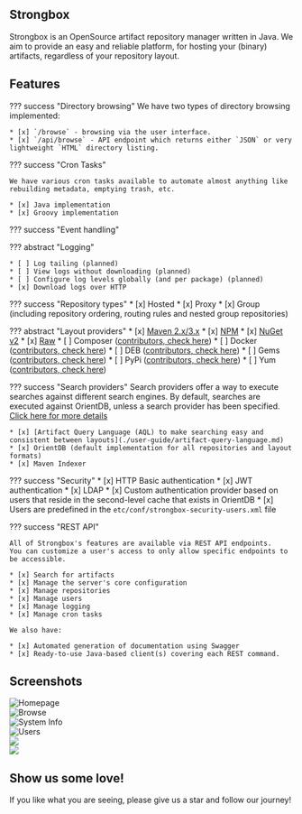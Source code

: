 ## Strongbox

Strongbox is an OpenSource artifact repository manager written in Java. We aim to provide an easy and reliable platform, 
for hosting your (binary) artifacts, regardless of your repository layout.

## Features 

??? success "Directory browsing"
    We have two types of directory browsing implemented:  

    * [x] `/browse` - browsing via the user interface. 
    * [x] `/api/browse` - API endpoint which returns either `JSON` or very lightweight `HTML` directory listing.

??? success "Cron Tasks"
    
    We have various cron tasks available to automate almost anything like rebuilding metadata, emptying trash, etc.
    
    * [x] Java implementation
    * [x] Groovy implementation

??? success "Event handling"
    

??? abstract "Logging"
  
    * [ ] Log tailing (planned)
    * [ ] View logs without downloading (planned)
    * [ ] Configure log levels globally (and per package) (planned) 
    * [x] Download logs over HTTP
 
  
??? success "Repository types" 
    * [x] Hosted
    * [x] Proxy
    * [x] Group (including repository ordering, routing rules and nested group repositories)


??? abstract "Layout providers" 
    * [x] [Maven 2.x/3.x](./developer-guide/layout-providers/maven-2-layout-provider.md)
    * [x] [NPM](./developer-guide/layout-providers/npm-layout-provider.md)
    * [x] [NuGet v2](./developer-guide/layout-providers/nuget-layout-provider.md)
    * [x] [Raw](./developer-guide/layout-providers/raw-layout-provider.md)
    * [ ] Composer ([contributors, check here](https://github.com/strongbox/strongbox/issues/872))
    * [ ] Docker ([contributors, check here](https://github.com/strongbox/strongbox/issues/817))
    * [ ] DEB ([contributors, check here](https://github.com/strongbox/strongbox/issues/861))
    * [ ] Gems ([contributors, check here](https://github.com/strongbox/strongbox/issues/829))
    * [ ] PyPi ([contributors, check here](https://github.com/strongbox/strongbox/issues/807))
    * [ ] Yum ([contributors, check here](https://github.com/strongbox/strongbox/issues/845))


??? success "Search providers" 
    Search providers offer a way to execute searches against different search engines. By default, searches are executed 
    against OrientDB, unless a search provider has been specified. [Click here for more details](./developer-guide/search-providers.md)

    * [x] [Artifact Query Language (AQL) to make searching easy and consistent between layouts](./user-guide/artifact-query-language.md)
    * [x] OrientDB (default implementation for all repositories and layout formats)
    * [x] Maven Indexer


??? success "Security"
    * [x] HTTP Basic authentication
    * [x] JWT authentication
    * [x] LDAP
    * [x] Custom authentication provider based on users that reside in the second-level cache that exists in OrientDB
    * [x] Users are predefined in the `etc/conf/strongbox-security-users.xml` file


??? success "REST API"

    All of Strongbox's features are available via REST API endpoints. 
    You can customize a user's access to only allow specific endpoints to be accessible.

    * [x] Search for artifacts
    * [x] Manage the server's core configuration
    * [x] Manage repositories
    * [x] Manage users
    * [x] Manage logging
    * [x] Manage cron tasks  
      
    We also have:  

    * [x] Automated generation of documentation using Swagger
    * [x] Ready-to-use Java-based client(s) covering each REST command.

## Screenshots

<div class="gallery">
    <div class="gallery-item">
        <img class="gallery-image" src="./assets/screenshots/01-homepage.png" alt="Homepage" data-zoomable="true">
    </div>  
    <div class="gallery-item">
        <img class="gallery-image" src="./assets/screenshots/02-browse.png" alt="Browse" data-zoomable="true">
    </div>  
    <div class="gallery-item">
        <img class="gallery-image" src="./assets/screenshots/03-system-info.png" alt="System Info" data-zoomable="true">
    </div>  
    <div class="gallery-item">
        <img class="gallery-image" src="./assets/screenshots/04-users.png" alt="Users" data-zoomable="true">
    </div>  
    <div class="gallery-item">
        <img class="gallery-image" src="./assets/screenshots/05-system-info-env-vars.png" data-zoomable="true"/>
    </div>    
    <div class="gallery-item">
        <img class="gallery-image" src="./assets/screenshots/06-storage-view.png" data-zoomable="true"/>
    </div>
</div>

## Show us some love!

If you like what you are seeing, please give us a star and follow our journey!  
